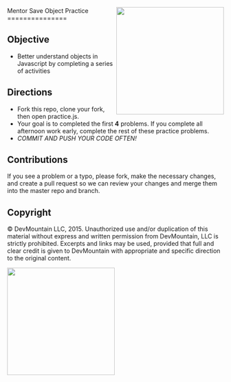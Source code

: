 <img src="https://devmounta.in/img/logowhiteblue.png" width="250" align="right">
Mentor Save
Object Practice
===============

## Objective
- Better understand objects in Javascript by completing a series of activities

## Directions
- Fork this repo, clone your fork, then open practice.js.
- Your goal is to completed the first **4** problems. If you complete all afternoon work early, complete the rest of these practice problems.
- *COMMIT AND PUSH YOUR CODE OFTEN!*

## Contributions
If you see a problem or a typo, please fork, make the necessary changes, and create a pull request so we can review your changes and merge them into the master repo and branch.

## Copyright

© DevMountain LLC, 2015. Unauthorized use and/or duplication of this material without express and written permission from DevMountain, LLC is strictly prohibited. Excerpts and links may be used, provided that full and clear credit is given to DevMountain with appropriate and specific direction to the original content.

<img src="https://devmounta.in/img/logowhiteblue.png" width="250">
